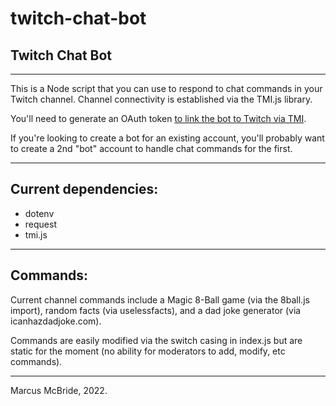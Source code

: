 # twitch-chat-bot
## Twitch Chat Bot
<hr>

This is a Node script that you can use to respond to chat commands in your Twitch channel.  Channel connectivity is established via the TMI.js library.

You'll need to generate an OAuth token <a href="https://twitchapps.com/tmi/">to link the bot to Twitch via TMI</a>.

If you're looking to create a bot for an existing account, you'll probably want to create a 2nd "bot" account to handle chat commands for the first.
<hr>

## Current dependencies:

* dotenv
* request
* tmi.js 

<hr>

## Commands:

Current channel commands include a Magic 8-Ball game (via the 8ball.js import), random facts (via uselessfacts), and a dad joke generator (via icanhazdadjoke.com).  

Commands are easily modified via the switch casing in index.js but are static for the moment (no ability for moderators to add, modify, etc commands).

<hr>

Marcus McBride, 2022.

